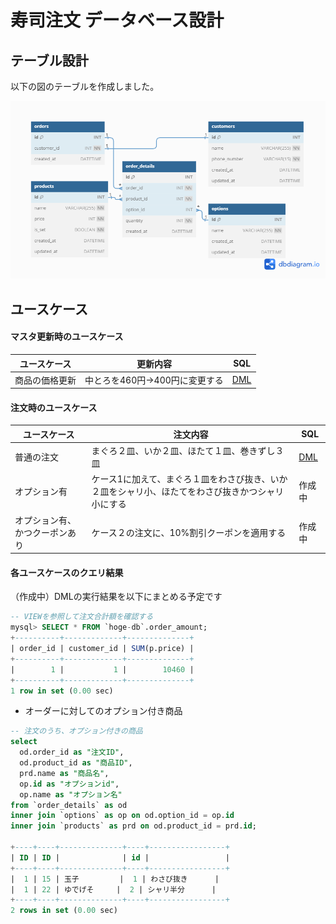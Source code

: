 # 寿司注文 データベース設計

## テーブル設計

以下の図のテーブルを作成しました。

![ER図](https://github.com/kmishima16/praha/blob/image/db_modeling_1/images/Copy%20of%20DB%E3%83%A2%E3%83%87%E3%83%AA%E3%83%B3%E3%82%B01%20%E5%AF%BF%E5%8F%B8%E6%B3%A8%E6%96%87DB.png)

## ユースケース

#### マスタ更新時のユースケース

| ユースケース  | 更新内容       | SQL                                  |
| ------- | ---------- | --------------------------------------- |
| 商品の価格更新 | 中とろを460円→400円に変更する | [DML](https://github.com/kmishima16/praha/blob/feature/db_modeling_1/docker-mysql/script/03DML_usecase1.sql)

#### 注文時のユースケース

| ユースケース          | 注文内容                                              | SQL                  |
| --------------- | ------------------------------------------------- | -------------------------- |
| 普通の注文           | まぐろ２皿、いか２皿、ほたて１皿、巻きずし３皿                           | [DML](https://github.com/kmishima16/praha/blob/feature/db_modeling_1/docker-mysql/script/04DML_usecase2.sql)        |
| オプション有          | ケース1に加えて、まぐろ１皿をわさび抜き、いか２皿をシャリ小、ほたてをわさび抜きかつシャリ小にする | 作成中 |
| オプション有、かつクーポンあり | ケース２の注文に、10%割引クーポンを適用する                           | 作成中  |

#### 各ユースケースのクエリ結果

（作成中）DMLの実行結果を以下にまとめる予定です  

```sql
-- VIEWを参照して注文合計額を確認する
mysql> SELECT * FROM `hoge-db`.order_amount;
+----------+-------------+--------------+
| order_id | customer_id | SUM(p.price) |
+----------+-------------+--------------+
|        1 |           1 |        10460 |
+----------+-------------+--------------+
1 row in set (0.00 sec)
```

- オーダーに対してのオプション付き商品

```sql
-- 注文のうち、オプション付きの商品
select 
  od.order_id as "注文ID",
  od.product_id as "商品ID",
  prd.name as "商品名",
  op.id as "オプションid",
  op.name as "オプション名"
from `order_details` as od
inner join `options` as op on od.option_id = op.id
inner join `products` as prd on od.product_id = prd.id;

+----+----+--------------+----+-----------------+
| ID | ID |              | id |                 |
+----+----+--------------+----+-----------------+
|  1 | 15 | 玉子         |  1 | わさび抜き      |
|  1 | 22 | ゆでげそ     |  2 | シャリ半分      |
+----+----+--------------+----+-----------------+
2 rows in set (0.00 sec)
```
